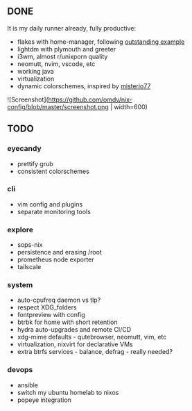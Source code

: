 ## DONE
It is my daily runner already, fully productive:
- flakes with home-manager, following [outstanding example](https://github.com/Misterio77/nix-starter-configs)
- lightdm with plymouth and greeter
- i3wm, almost r/unixporn quality
- neomutt, nvim, vscode, etc
- working java
- virtualization
- dynamic colorschemes, inspired by [misterio77](https://github.com/misterio77/nix-config)

![Screenshot](https://github.com/omdv/nix-config/blob/master/screenshot.png | width=600)


## TODO

### eyecandy
- prettify grub
- consistent colorschemes

### cli
- vim config and plugins
- separate monitoring tools

### explore
- sops-nix
- persistence and erasing /root
- prometheus node exporter
- tailscale

### system
- auto-cpufreq daemon vs tlp?
- respect XDG_folders
- fontpreview with config
- btrbk for home with short retention
- hydra auto-upgrades and remote CI/CD
- xdg-mime defaults - qutebrowser, neomutt, vim, etc
- virtualization, nixvirt for declarative VMs
- extra btrfs services - balance, defrag - really needed?

### devops
- ansible
- switch my ubuntu homelab to nixos
- popeye integration

